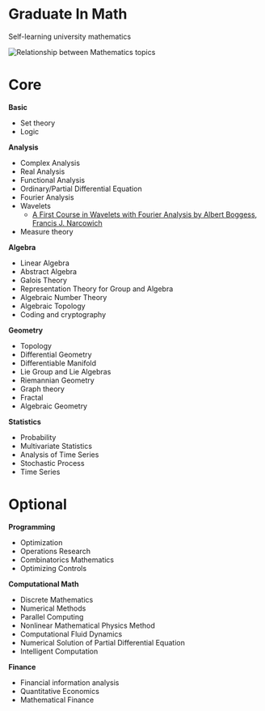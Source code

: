 # Graduate In Math
Self-learning university mathematics

![Relationship between Mathematics topics](https://qph.fs.quoracdn.net/main-qimg-23c87444db22246aacc6bdc62520a9d6)

# Core
**Basic**
- Set theory
- Logic

**Analysis**
- Complex Analysis
- Real Analysis
- Functional Analysis
- Ordinary/Partial Differential Equation
- Fourier Analysis
- Wavelets
  - [A First Course in Wavelets with Fourier Analysis by Albert Boggess, Francis J. Narcowich](https://b-ok.cc/book/2039732/8a8c6c)
- Measure theory

**Algebra**
- Linear Algebra
- Abstract Algebra
- Galois Theory
- Representation Theory for Group and Algebra
- Algebraic Number Theory
- Algebraic Topology
- Coding and cryptography

**Geometry**
- Topology
- Differential Geometry
- Differentiable Manifold
- Lie Group and Lie Algebras
- Riemannian Geometry
- Graph theory
- Fractal
- Algebraic Geometry


**Statistics**
- Probability
- Multivariate Statistics
- Analysis of Time Series
- Stochastic Process
- Time Series

# Optional
**Programming**
- Optimization
- Operations Research
- Combinatorics Mathematics
- Optimizing Controls

**Computational Math**
- Discrete Mathematics
- Numerical Methods
- Parallel Computing
- Nonlinear Mathematical Physics Method
- Computational Fluid Dynamics
- Numerical Solution of Partial Differential Equation
- Intelligent Computation

**Finance**
- Financial information analysis
- Quantitative Economics
- Mathematical Finance  
